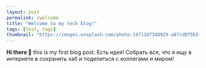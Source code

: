 ```yaml
---
layout: post
permalink: /welcome
title: "Welcome to my tech blog!"
tags: [test, tags]
thumbnail: "https://images.unsplash.com/photo-1471107340929-a87cd0f5b5f3"
---
```


**Hi there 👋** this is my first blog post.
Есть идея!
Собрать все, что я ищу в интернете в сохранить хаб и поделиться с коллегами и миром!
